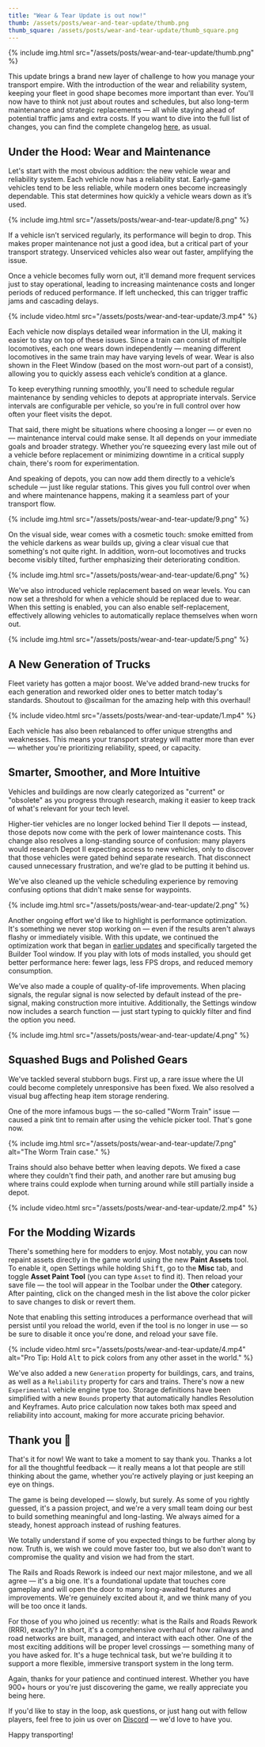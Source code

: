 ```yaml
---
title: "Wear & Tear Update is out now!"
thumb: /assets/posts/wear-and-tear-update/thumb.png
thumb_square: /assets/posts/wear-and-tear-update/thumb_square.png
---
```


{% include img.html src="/assets/posts/wear-and-tear-update/thumb.png" %}

This update brings a brand new layer of challenge to how you manage your transport empire. With the introduction of the wear and reliability system, keeping your fleet in good shape becomes more important than ever. You'll now have to think not just about routes and schedules, but also long-term maintenance and strategic replacements — all while staying ahead of potential traffic jams and extra costs. If you want to dive into the full list of changes, you can find the complete changelog [here](/changelog#0.89), as usual.

## Under the Hood: Wear and Maintenance

Let's start with the most obvious addition: the new vehicle wear and reliability system. Each vehicle now has a reliability stat. Early-game vehicles tend to be less reliable, while modern ones become increasingly dependable. This stat determines how quickly a vehicle wears down as it’s used.

{% include img.html src="/assets/posts/wear-and-tear-update/8.png" %}

If a vehicle isn’t serviced regularly, its performance will begin to drop. This makes proper maintenance not just a good idea, but a critical part of your transport strategy. Unserviced vehicles also wear out faster, amplifying the issue.

Once a vehicle becomes fully worn out, it'll demand more frequent services just to stay operational, leading to increasing maintenance costs and longer periods of reduced performance. If left unchecked, this can trigger traffic jams and cascading delays.

{% include video.html src="/assets/posts/wear-and-tear-update/3.mp4" %}

Each vehicle now displays detailed wear information in the UI, making it easier to stay on top of these issues. Since a train can consist of multiple locomotives, each one wears down independently — meaning different locomotives in the same train may have varying levels of wear. Wear is also shown in the Fleet Window (based on the most worn-out part of a consist), allowing you to quickly assess each vehicle’s condition at a glance.

To keep everything running smoothly, you'll need to schedule regular maintenance by sending vehicles to depots at appropriate intervals. Service intervals are configurable per vehicle, so you're in full control over how often your fleet visits the depot.

That said, there might be situations where choosing a longer — or even no — maintenance interval could make sense. It all depends on your immediate goals and broader strategy. Whether you're squeezing every last mile out of a vehicle before replacement or minimizing downtime in a critical supply chain, there's room for experimentation.

And speaking of depots, you can now add them directly to a vehicle’s schedule — just like regular stations. This gives you full control over when and where maintenance happens, making it a seamless part of your transport flow.

{% include img.html src="/assets/posts/wear-and-tear-update/9.png" %}

On the visual side, wear comes with a cosmetic touch: smoke emitted from the vehicle darkens as wear builds up, giving a clear visual cue that something's not quite right. In addition, worn-out locomotives and trucks become visibly tilted, further emphasizing their deteriorating condition.

{% include img.html src="/assets/posts/wear-and-tear-update/6.png" %}

We've also introduced vehicle replacement based on wear levels. You can now set a threshold for when a vehicle should be replaced due to wear. When this setting is enabled, you can also enable self-replacement, effectively allowing vehicles to automatically replace themselves when worn out.

{% include img.html src="/assets/posts/wear-and-tear-update/5.png" %}

## A New Generation of Trucks

Fleet variety has gotten a major boost. We've added brand-new trucks for each generation and reworked older ones to better match today's standards. Shoutout to @scailman for the amazing help with this overhaul!  

{% include video.html src="/assets/posts/wear-and-tear-update/1.mp4" %}

Each vehicle has also been rebalanced to offer unique strengths and weaknesses. This means your transport strategy will matter more than ever — whether you're prioritizing reliability, speed, or capacity.

## Smarter, Smoother, and More Intuitive

Vehicles and buildings are now clearly categorized as "current" or "obsolete" as you progress through research, making it easier to keep track of what's relevant for your tech level.

Higher-tier vehicles are no longer locked behind Tier II depots — instead, those depots now come with the perk of lower maintenance costs. This change also resolves a long-standing source of confusion: many players would research Depot II expecting access to new vehicles, only to discover that those vehicles were gated behind separate research. That disconnect caused unnecessary frustration, and we're glad to be putting it behind us.

We've also cleaned up the vehicle scheduling experience by removing confusing options that didn't make sense for waypoints.

{% include img.html src="/assets/posts/wear-and-tear-update/2.png" %}

Another ongoing effort we'd like to highlight is performance optimization. It's something we never stop working on — even if the results aren't always flashy or immediately visible. With this update, we continued the optimization work that began in [earlier updates](/devlog/2024-july-development-update/#ui-optimization) and specifically targeted the Builder Tool window. If you play with lots of mods installed, you should get better performance here: fewer lags, less FPS drops, and reduced memory consumption.

We’ve also made a couple of quality-of-life improvements. When placing signals, the regular signal is now selected by default instead of the pre-signal, making construction more intuitive. Additionally, the Settings window now includes a search function — just start typing to quickly filter and find the option you need.

{% include img.html src="/assets/posts/wear-and-tear-update/4.png" %}

## Squashed Bugs and Polished Gears

We've tackled several stubborn bugs. First up, a rare issue where the UI could become completely unresponsive has been fixed. We also resolved a visual bug affecting heap item storage rendering.

One of the more infamous bugs — the so-called "Worm Train" issue — caused a pink tint to remain after using the vehicle picker tool. That's gone now.

{% include img.html src="/assets/posts/wear-and-tear-update/7.png" alt="The Worm Train case." %}

Trains should also behave better when leaving depots. We fixed a case where they couldn't find their path, and another rare but amusing bug where trains could explode when turning around while still partially inside a depot.

{% include video.html src="/assets/posts/wear-and-tear-update/2.mp4" %}

## For the Modding Wizards

There's something here for modders to enjoy. Most notably, you can now repaint assets directly in the game world using the new **Paint Assets** tool. To enable it, open Settings while holding <kbd>Shift</kbd>, go to the **Misc** tab, and toggle **Asset Paint Tool** (you can type `Asset` to find it). Then reload your save file — the tool will appear in the Toolbar under the **Other** category. After painting, click on the changed mesh in the list above the color picker to save changes to disk or revert them. 

Note that enabling this setting introduces a performance overhead that will persist until you reload the world, even if the tool is no longer in use — so be sure to disable it once you're done, and reload your save file.

{% include video.html src="/assets/posts/wear-and-tear-update/4.mp4" alt="Pro Tip: Hold <kbd>Alt</kbd> to pick colors from any other asset in the world." %}

We've also added a new `Generation` property for buildings, cars, and trains, as well as a `Reliability` property for cars and trains. There's now a new `Experimental` vehicle engine type too. Storage definitions have been simplified with a new `Bounds` property that automatically handles Resolution and Keyframes. Auto price calculation now takes both max speed and reliability into account, making for more accurate pricing behavior.

## Thank you 💜

That's it for now! We want to take a moment to say thank you. Thanks a lot for all the thoughtful feedback — it really means a lot that people are still thinking about the game, whether you're actively playing or just keeping an eye on things.

The game is being developed — slowly, but surely. As some of you rightly guessed, it's a passion project, and we're a very small team doing our best to build something meaningful and long-lasting. We always aimed for a steady, honest approach instead of rushing features.

We totally understand if some of you expected things to be further along by now. Truth is, we wish we could move faster too, but we also don't want to compromise the quality and vision we had from the start.

The Rails and Roads Rework is indeed our next major milestone, and we all agree — it's a big one. It's a foundational update that touches core gameplay and will open the door to many long-awaited features and improvements. We're genuinely excited about it, and we think many of you will be too once it lands.

For those of you who joined us recently: what is the Rails and Roads Rework (RRR), exactly? In short, it's a comprehensive overhaul of how railways and road networks are built, managed, and interact with each other. One of the most exciting additions will be proper level crossings — something many of you have asked for. It's a huge technical task, but we're building it to support a more flexible, immersive transport system in the long term.

Again, thanks for your patience and continued interest. Whether you have 900+ hours or you're just discovering the game, we really appreciate you being here.

If you'd like to stay in the loop, ask questions, or just hang out with fellow players, feel free to join us over on [Discord](//discord.gg/VoxelTycoon) — we'd love to have you.

Happy transporting!